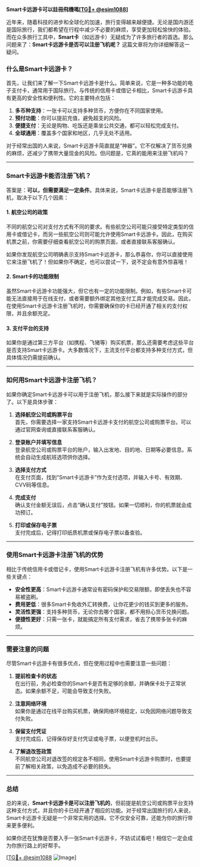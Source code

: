 **Smart卡远游卡可以註冊飛機嗎[[TG💪+ @esim1088](https://t.me/s/esim1088)]**

近年来，随着科技的进步和全球化的加速，旅行变得越来越便捷。无论是国内游还是国际旅行，我们都希望在行程中减少不必要的麻烦，享受更加轻松愉快的体验。而在众多旅行工具中，**Smart卡**（如远游卡）无疑成为了许多旅行者的首选。那么问题来了：**Smart卡远游卡是否可以注册飞机呢？** 这篇文章将为你详细解答这一疑问。

### **什么是Smart卡远游卡？**

首先，让我们来了解一下Smart卡远游卡是什么。简单来说，它是一种多功能的电子支付卡，通常用于国际旅行。与传统的信用卡或借记卡相比，Smart卡远游卡具有更高的安全性和便利性。它的主要特点包括：

1. **多币种支持**：一张卡可以支持多种货币，方便你在不同国家使用。
2. **预付功能**：你可以提前充值，避免超支的风险。
3. **便捷支付**：无论是购物、吃饭还是乘坐公共交通，都可以轻松完成支付。
4. **全球通用**：覆盖多个国家和地区，几乎无处不适用。

对于经常出国的人来说，Smart卡远游卡简直就是“神器”。它不仅解决了货币兑换的麻烦，还减少了携带大量现金的风险。但问题是，它真的能用来注册飞机吗？

---

### **Smart卡远游卡能否注册飞机？**

答案是：**可以，但需要满足一定条件**。具体来说，Smart卡远游卡是否能够注册飞机，取决于以下几个因素：

#### **1. 航空公司的政策**
不同的航空公司对支付方式有不同的要求。有些航空公司可能只接受特定类型的信用卡或借记卡，而另一些航空公司则可能允许使用Smart卡远游卡。因此，在购买机票之前，你需要仔细查看航空公司的购票页面，或者直接联系客服确认。

如果你发现航空公司明确表示支持Smart卡远游卡，那么恭喜你，你可以直接使用它来注册飞机了！但如果你不确定，也可以尝试一下，说不定会有意外惊喜哦！

#### **2. Smart卡的功能限制**
虽然Smart卡远游卡功能强大，但它也有一定的功能限制。例如，有些Smart卡可能无法直接用于在线支付，或者需要额外绑定其他支付工具才能完成交易。因此，在使用Smart卡远游卡注册飞机时，你需要确保你的卡已经开通了相关的支付权限，并且余额充足。

#### **3. 支付平台的支持**
如果你是通过第三方平台（如携程、飞猪等）购买机票，那么还需要考虑这些平台是否支持Smart卡远游卡。大多数情况下，主流支付平台都支持多种支付方式，但具体情况仍需提前确认。

---

### **如何用Smart卡远游卡注册飞机？**

如果你确定Smart卡远游卡可以用于注册飞机，那么接下来就是实际操作的部分了。以下是具体步骤：

1. **选择航空公司或购票平台**  
   首先，你需要选择一家支持Smart卡远游卡支付的航空公司或购票平台。可以通过官网查询或直接联系客服确认。

2. **登录账户并填写信息**  
   登录航空公司或购票平台的账户，输入出发地、目的地、日期等必要信息。系统会自动生成航班选项供你选择。

3. **选择支付方式**  
   在支付页面，找到“Smart卡远游卡”作为支付选项，并输入卡号、有效期、CVV码等信息。

4. **完成支付**  
   确认支付金额无误后，点击“确认支付”按钮。如果一切顺利，你的机票就会成功预订。

5. **打印或保存电子票**  
   支付完成后，记得打印纸质机票或保存电子票以备查验。

---

### **使用Smart卡远游卡注册飞机的优势**

相比于传统信用卡或借记卡，使用Smart卡远游卡注册飞机有许多优势。以下是一些关键点：

- **安全性更高**：Smart卡远游卡通常设有密码保护和交易限额，即使丢失也不容易被盗刷。
- **费用更低**：很多Smart卡免收外汇转换费，让你花更少的钱买到更多的服务。
- **灵活性更强**：支持多种货币，无论你去哪个国家，都不用担心货币兑换问题。
- **便捷性更好**：只需一张卡，就能搞定所有支付需求，省去了携带多张卡的麻烦。

---

### **需要注意的问题**

尽管Smart卡远游卡有很多优点，但在使用过程中也需要注意一些问题：

1. **提前检查卡的状态**  
   在出行前，务必检查你的Smart卡是否有足够的余额，并确保卡处于正常状态。如果余额不足，可能会导致支付失败。

2. **注意网络环境**  
   如果你是通过在线平台购买机票，确保网络环境稳定，以免因网络问题导致支付失败。

3. **保留支付凭证**  
   支付完成后，记得保存好支付凭证或电子票，以便登机时出示。

4. **了解退改签政策**  
   不同航空公司对退改签的规定各不相同，使用Smart卡远游卡购票时，也要提前了解相关政策，以免造成不必要的损失。

---

### **总结**

总的来说，**Smart卡远游卡是可以注册飞机的**，但前提是航空公司或购票平台支持这种支付方式，并且你的卡已经开通了相应的功能。对于经常出国旅行的人来说，Smart卡远游卡无疑是一个非常实用的选择。它不仅安全可靠，还能为你的旅行带来更多便利。

如果你还在犹豫是否要入手一张Smart卡远游卡，不妨试试看吧！相信它一定会成为你旅行路上的好帮手。

[[TG💪+ @esim1088](https://t.me/s/esim1088) ![Image](https://i.postimg.cc/4NQfJmqS/Snipaste-2025-05-13-00-14-12.png)]